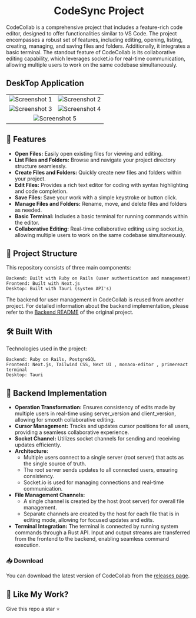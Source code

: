 <h1 align="center" id="title">CodeSync Project</h1>
<p id="description">  CodeCollab is a comprehensive project that includes a feature-rich code editor, designed to offer functionalities similar to VS Code. The project encompasses a robust set of features, including editing, opening, listing, creating, managing, and saving files and folders. Additionally, it integrates a basic terminal. The standout feature of CodeCollab is its collaborative editing capability, which leverages socket.io for real-time communication, allowing multiple users to work on the same codebase simultaneously.
</p>


## DeskTop Application

<table>
  <tr>
    <td><img src="https://github.com/kasi-sj/code-sync/assets/110708280/65d70e0d-df5d-44ab-9cac-833b196d3e27" alt="Screenshot 1" ></td>
    <td><img src="https://github.com/kasi-sj/code-sync/assets/110708280/8a18dbd2-56a7-4e19-bb7a-dae9c98c5946" alt="Screenshot 2" ></td>
  </tr>
  <tr>
    <td><img src="https://github.com/kasi-sj/code-sync/assets/110708280/337d8a7b-c23c-4170-8246-3319eb9a6d9f" alt="Screenshot 3" ></td>
    <td><img src="https://github.com/kasi-sj/code-sync/assets/110708280/f43dd2d0-65ff-49c4-9b5b-e1d4a2eed38b" alt="Screenshot 4" ></td>
  </tr>
  <tr>
    <td colspan="2" style="text-align:center;"><img src="https://github.com/kasi-sj/code-sync/assets/110708280/f62b99b4-728f-478c-9e17-7e4a984f5aaa" alt="Screenshot 5" ></td>
  </tr>
</table>

<h2>🧐 Features</h2>
<ul>
  <li><strong>Open Files:</strong> Easily open existing files for viewing and editing.</li>
  <li><strong>List Files and Folders:</strong> Browse and navigate your project directory structure seamlessly.</li>
  <li><strong>Create Files and Folders:</strong> Quickly create new files and folders within your project.</li>
  <li><strong>Edit Files:</strong> Provides a rich text editor for coding with syntax highlighting and code completion.</li>
  <li><strong>Save Files:</strong> Save your work with a simple keystroke or button click.</li>
  <li><strong>Manage Files and Folders:</strong> Rename, move, and delete files and folders as needed.</li>
  <li><strong>Basic Terminal:</strong> Includes a basic terminal for running commands within the editor.</li>
  <li><strong>Collaborative Editing:</strong> Real-time collaborative editing using socket.io, allowing multiple users to work on the same codebase simultaneously.</li>
</ul>


<h2>📁 Project Structure</h2>

This repository consists of three main components:

    Backend: Built with Ruby on Rails (user authentication and management)
    Frontend: Built with Next.js 
    Desktop: Built with Tauri (system API's)
<p>The backend for user management in CodeCollab is reused from another project. For detailed information about the backend implementation, please refer to the <a href="https://github.com/kasi-sj/TrackMe/blob/main/track-me-backend/README.md">Backend README</a> of the original project.</p>

<h2>🛠️ Built With</h2>

Technologies used in the project:

    Backend: Ruby on Rails, PostgreSQL
    Frontend: Next.js, Tailwind CSS, Next UI , monaco-editor , primereact terminal
    Desktop: Tauri

<h2>🔧 Backend Implementation</h2>
<ul>
  <li><strong>Operation Transformation:</strong> Ensures consistency of edits made by multiple users in real-time using server_version and client_version, allowing for smooth collaborative editing.</li>
  <li><strong>Cursor Management:</strong> Tracks and updates cursor positions for all users, providing a seamless collaborative experience.</li>
  <li><strong>Socket Channel:</strong> Utilizes socket channels for sending and receiving updates efficiently.</li>
  <li><strong>Architecture:</strong> 
    <ul>
      <li>Multiple users connect to a single server (root server) that acts as the single source of truth.</li>
      <li>The root server sends updates to all connected users, ensuring consistency.</li>
      <li>Socket.io is used for managing connections and real-time communication.</li>
    </ul>
  </li>
  <li><strong>File Management Channels:</strong> 
    <ul>
      <li>A single channel is created by the host (root server) for overall file management.</li>
      <li>Separate channels are created by the host for each file that is in editing mode, allowing for focused updates and edits.</li>
    </ul>
  </li>
  <li><strong>Terminal Integration:</strong> The terminal is connected by running system commands through a Rust API. Input and output streams are transferred from the frontend to the backend, enabling seamless command execution.</li>
</ul>


### 📥 Download

You can download the latest version of CodeCollab from the [releases page](https://github.com/kasi-sj/code-sync/releases/tag/v1.0.1).



<h2>💖 Like My Work?</h2>

Give this repo a star ⭐
